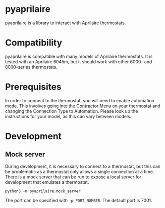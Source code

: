 # pyaprilaire

pyaprilaire is a library to interact with Aprilaire thermostats.

# Compatibility

pyaprilaire is compatible with many models of Aprilaire thermostats. It is tested with an Aprilaire 6045m, but it should work with other 6000- and 8000-series thermostats.

# Prerequisites

In order to connect to the thermostat, you will need to enable automation mode. This involves going into the Contractor Menu on your thermostat and changing the Connection Type to Automation. Please look up the instructions for your model, as this can vary between models.

# Development

## Mock server

During development, it is necessary to connect to a thermostat, but this can be problematic as a thermostat only allows a single connection at a time. There is a mock server that can be run to expose a local server for development that emulates a thermostat.

```
python3 -m pyaprilaire.mock_server
```

The port can be specified with `-p PORT_NUMBER`. The default port is 7001.